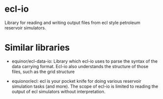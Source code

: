 ecl-io
===========

Library for reading and writing output files from ecl style petroleum reservoir
simulators.


Similar libraries
=================

* equinor/ecl-data-io: Library which ecl-io uses to parse the syntax of the
  data carrying format. Ecl-io also understands the structure of those files,
  such as the grid structure

* equionor/ecl: ecl is your pocket knife for doing various reservoir simulation
  tasks (and more). The scope of ecl-io is limited to reading the output of ecl
  simulators without interpretation.


